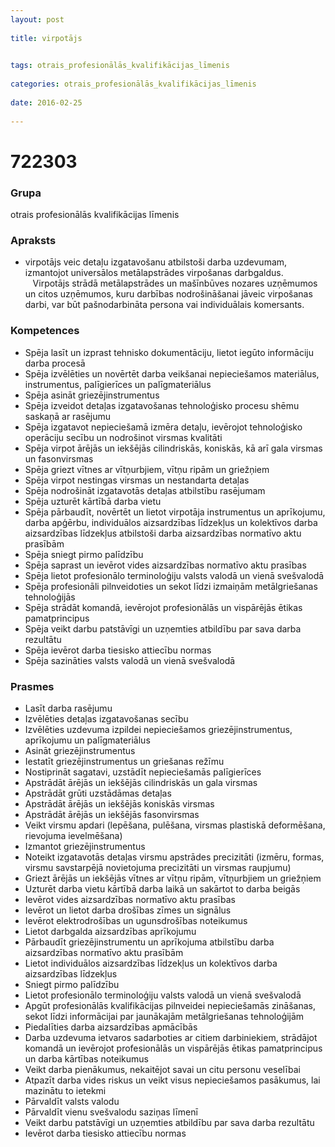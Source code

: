 ```yaml
---
layout: post
    
title: virpotājs

    
tags: otrais_profesionālās_kvalifikācijas_līmenis
    
categories: otrais_profesionālās_kvalifikācijas_līmenis
    
date: 2016-02-25
    
---
```

# 722303

### Grupa
otrais profesionālās kvalifikācijas līmenis


### Apraksts

*  virpotājs veic detaļu izgatavošanu atbilstoši darba uzdevumam, izmantojot universālos metālapstrādes virpošanas darbgaldus.     Virpotājs strādā metālapstrādes un mašīnbūves nozares uzņēmumos un citos uzņēmumos, kuru darbības nodrošināšanai jāveic virpošanas darbi, var būt pašnodarbināta persona vai individuālais komersants.

### Kompetences

* Spēja lasīt un izprast tehnisko dokumentāciju, lietot iegūto informāciju darba procesā
* Spēja izvēlēties un novērtēt darba veikšanai nepieciešamos materiālus, instrumentus, palīgierīces un palīgmateriālus
* Spēja asināt griezējinstrumentus
* Spēja izveidot detaļas izgatavošanas tehnoloģisko procesu shēmu saskaņā ar rasējumu
* Spēja izgatavot nepieciešamā izmēra detaļu, ievērojot tehnoloģisko operāciju secību un nodrošinot virsmas kvalitāti
* Spēja virpot ārējās un iekšējās cilindriskās, koniskās, kā arī gala virsmas un fasonvirsmas
* Spēja griezt vītnes ar vītņurbjiem, vītņu ripām un griežņiem
* Spēja virpot nestingas virsmas un nestandarta detaļas
* Spēja nodrošināt izgatavotās detaļas atbilstību rasējumam
* Spēja uzturēt kārtībā darba vietu
* Spēja pārbaudīt, novērtēt un lietot virpotāja instrumentus un aprīkojumu, darba apģērbu, individuālos aizsardzības līdzekļus un kolektīvos darba aizsardzības līdzekļus atbilstoši darba aizsardzības normatīvo aktu prasībām
* Spēja sniegt pirmo palīdzību
* Spēja saprast un ievērot vides aizsardzības normatīvo aktu prasības
* Spēja lietot profesionālo terminoloģiju valsts valodā un vienā svešvalodā
* Spēja profesionāli pilnveidoties un sekot līdzi izmaiņām metālgriešanas tehnoloģijās
* Spēja strādāt komandā, ievērojot profesionālās un vispārējās ētikas pamatprincipus
* Spēja veikt darbu patstāvīgi un uzņemties atbildību par sava darba rezultātu
* Spēja ievērot darba tiesisko attiecību normas
* Spēja sazināties valsts valodā un vienā svešvalodā

### Prasmes 
* Lasīt darba rasējumu
* Izvēlēties detaļas izgatavošanas secību
* Izvēlēties uzdevuma izpildei nepieciešamos griezējinstrumentus, aprīkojumu un palīgmateriālus
* Asināt griezējinstrumentus
* Iestatīt griezējinstrumentus un griešanas režīmu
* Nostiprināt sagatavi, uzstādīt nepieciešamās palīgierīces
* Apstrādāt ārējās un iekšējās cilindriskās un gala virsmas
* Apstrādāt grūti uzstādāmas detaļas
* Apstrādāt ārējās un iekšējās koniskās virsmas
* Apstrādāt ārējās un iekšējās fasonvirsmas
* Veikt virsmu apdari (lepēšana, pulēšana, virsmas plastiskā deformēšana, rievojuma ievelmēšana)
* Izmantot griezējinstrumentus
* Noteikt izgatavotās detaļas virsmu apstrādes precizitāti (izmēru, formas, virsmu savstarpējā novietojuma precizitāti un virsmas raupjumu)
* Griezt ārējās un iekšējās vītnes ar vītņu ripām, vītņurbjiem un griežņiem
* Uzturēt darba vietu kārtībā darba laikā un sakārtot to darba beigās
* Ievērot vides aizsardzības normatīvo aktu prasības
* Ievērot un lietot darba drošības zīmes un signālus
* Ievērot elektrodrošības un ugunsdrošības noteikumus
* Lietot darbgalda aizsardzības aprīkojumu
* Pārbaudīt griezējinstrumentu un aprīkojuma atbilstību darba aizsardzības normatīvo aktu prasībām
* Lietot individuālos aizsardzības līdzekļus un kolektīvos darba aizsardzības līdzekļus
* Sniegt pirmo palīdzību
* Lietot profesionālo terminoloģiju valsts valodā un vienā svešvalodā
* Apgūt profesionālās kvalifikācijas pilnveidei nepieciešamās zināšanas, sekot līdzi informācijai par jaunākajām metālgriešanas tehnoloģijām
* Piedalīties darba aizsardzības apmācībās
* Darba uzdevuma ietvaros sadarboties ar citiem darbiniekiem, strādājot komandā un ievērojot profesionālās un vispārējās ētikas pamatprincipus un darba kārtības noteikumus
* Veikt darba pienākumus, nekaitējot savai un citu personu veselībai
* Atpazīt darba vides riskus un veikt visus nepieciešamos pasākumus, lai mazinātu to ietekmi
* Pārvaldīt valsts valodu
* Pārvaldīt vienu svešvalodu saziņas līmenī
* Veikt darbu patstāvīgi un uzņemties atbildību par sava darba rezultātu
* Ievērot darba tiesisko attiecību normas